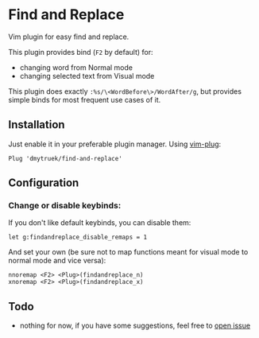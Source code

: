# Find and Replace
Vim plugin for easy find and replace.

This plugin provides bind (`F2` by default) for:
- changing word from Normal mode
- changing selected text from Visual mode

This plugin does exactly `:%s/\<WordBefore\>/WordAfter/g`,
but provides simple binds for most frequent use cases of it.


## Installation
Just enable it in your preferable plugin manager.
Using [vim-plug](https://github.com/junegunn/vim-plug):
```
Plug 'dmytruek/find-and-replace'
```


## Configuration
### Change or disable keybinds:
If you don't like default keybinds, you can disable them:
```
let g:findandreplace_disable_remaps = 1
```

And set your own
(be sure not to map functions meant for visual mode to normal mode and vice versa):
```
nnoremap <F2> <Plug>(findandreplace_n)
xnoremap <F2> <Plug>(findandreplace_x)
```


## Todo
- nothing for now, if you have some suggestions, feel free to [open issue](https://github.com/dmyTRUEk/find-and-replace/issues/new)

